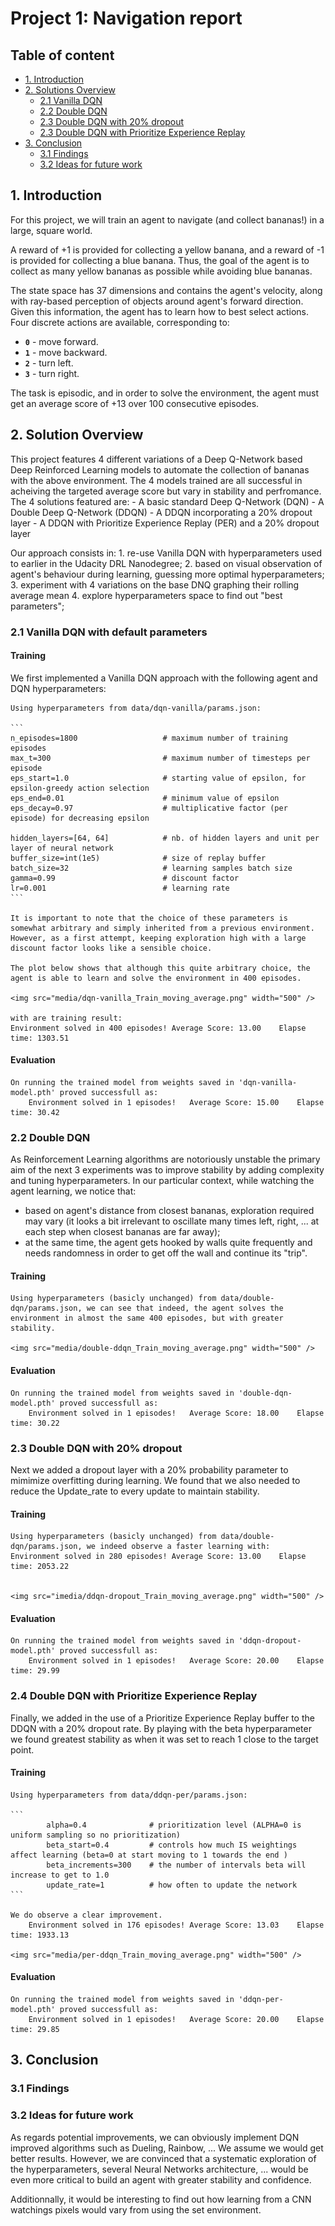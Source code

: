 # Project 1: Navigation report

## Table of content
* [1. Introduction](#introduction)
* [2. Solutions Overview](#overview)
  * [2.1 Vanilla DQN](#vanilla-dqn)
  * [2.2 Double DQN](#double-dqn)
  * [2.3 Double DQN with 20% dropout](#ddqn-dropout)
  * [2.3 Double DQN with Prioritize Experience Replay](#per-ddqn)
* [3. Conclusion](#conclusion)
  * [3.1 Findings](#findings)
  * [3.2 Ideas for future work](#future-work)

## 1. Introduction
<a id="introduction"></a>

For this project, we will train an agent to navigate (and collect bananas!) in a large, square world.  

A reward of +1 is provided for collecting a yellow banana, and a reward of -1 is provided for collecting a blue banana.  Thus, the goal of the agent is to collect as many yellow bananas as possible while avoiding blue bananas.  

The state space has 37 dimensions and contains the agent's velocity, along with ray-based perception of objects around agent's forward direction.  Given this information, the agent has to learn how to best select actions.  Four discrete actions are available, corresponding to:
- **`0`** - move forward.
- **`1`** - move backward.
- **`2`** - turn left.
- **`3`** - turn right.

The task is episodic, and in order to solve the environment, the agent must get an average score of +13 over 100 consecutive episodes.


## 2. Solution Overview
<a id="overview"></a>

This project features 4 different variations of a Deep Q-Network based Deep Reinforced Learning models to automate the collection of bananas with the above environment.  The 4 models trained are all successful in acheiving the targeted average score but vary in stability and perfromance.  The 4 solutions featured are:
    - A basic standard Deep Q-Network (DQN)
    - A Double Deep Q-Network (DDQN)
    - A DDQN incorporating a 20% dropout layer
    - A DDQN with Prioritize Experience Replay (PER) and a 20% dropout layer

Our approach consists in:
    1. re-use Vanilla DQN with hyperparameters used to earlier in the Udacity DRL Nanodegree;
    2. based on visual observation of agent's behaviour during learning, guessing more optimal hyperparameters;
    3. experiment with 4 variations on the base DNQ graphing their rolling average mean
    4. explore hyperparameters space to find out "best parameters";



### 2.1 Vanilla DQN with default parameters
<a id="vanilla-dqn"></a>

#### Training
We first implemented a Vanilla DQN approach with the following agent and DQN hyperparameters:

    Using hyperparameters from data/dqn-vanilla/params.json:
    
    ```
    n_episodes=1800                   # maximum number of training episodes
    max_t=300                         # maximum number of timesteps per episode
    eps_start=1.0                     # starting value of epsilon, for epsilon-greedy action selection
    eps_end=0.01                      # minimum value of epsilon
    eps_decay=0.97                    # multiplicative factor (per episode) for decreasing epsilon

    hidden_layers=[64, 64]            # nb. of hidden layers and unit per layer of neural network
    buffer_size=int(1e5)              # size of replay buffer
    batch_size=32                     # learning samples batch size
    gamma=0.99                        # discount factor
    lr=0.001                          # learning rate
    ```

    It is important to note that the choice of these parameters is somewhat arbitrary and simply inherited from a previous environment. However, as a first attempt, keeping exploration high with a large discount factor looks like a sensible choice.

    The plot below shows that although this quite arbitrary choice, the agent is able to learn and solve the environment in 400 episodes.

    <img src="media/dqn-vanilla_Train_moving_average.png" width="500" />
    
    with are training result:
    Environment solved in 400 episodes!	Average Score: 13.00	Elapse time: 1303.51

#### Evaluation
    On running the trained model from weights saved in 'dqn-vanilla-model.pth' proved successfull as:
        Environment solved in 1 episodes!	Average Score: 15.00	Elapse time: 30.42



### 2.2 Double DQN
<a id="double-dqn"></a>

As Reinforcement Learning algorithms are notoriously unstable the primary aim of the next 3 experiments was to improve stability by adding complexity and tuning hyperparameters.  In our particular context, while watching the agent learning, we notice that:
* based on agent's distance from closest bananas, exploration required may vary (it looks a bit irrelevant to oscillate many times left, right, ... at each step when closest bananas are far away);
* at the same time, the agent gets hooked by walls quite frequently and needs randomness in order to get off the wall and continue its "trip".

#### Training

    Using hyperparameters (basicly unchanged) from data/double-dqn/params.json, we can see that indeed, the agent solves the environment in almost the same 400 episodes, but with greater stability. 

    <img src="media/double-ddqn_Train_moving_average.png" width="500" />

#### Evaluation
    On running the trained model from weights saved in 'double-dqn-model.pth' proved successfull as:
        Environment solved in 1 episodes!	Average Score: 18.00	Elapse time: 30.22



### 2.3 Double DQN with 20% dropout
<a id="ddqn-dropout"></a>

Next we added a dropout layer with a 20% probability parameter to mimimize overfitting during learning.  We found that we also needed to reduce the Update_rate to every update to maintain stability.

#### Training

    Using hyperparameters (basicly unchanged) from data/double-dqn/params.json, we indeed observe a faster learning with:
    Environment solved in 280 episodes!	Average Score: 13.00	Elapse time: 2053.22


    <img src="imedia/ddqn-dropout_Train_moving_average.png" width="500" />

#### Evaluation
    On running the trained model from weights saved in 'ddqn-dropout-model.pth' proved successfull as:
        Environment solved in 1 episodes!	Average Score: 20.00	Elapse time: 29.99



### 2.4 Double DQN with Prioritize Experience Replay
<a id="per-ddqn"></a>

Finally, we added in the use of a Prioritize Experience Replay buffer to the DDQN with a 20% dropout rate.  By playing with the beta hyperparameter we found greatest stability as when it was set to reach 1 close to the target point.

#### Training

    Using hyperparameters from data/ddqn-per/params.json:
    
    ```
            alpha=0.4              # prioritization level (ALPHA=0 is uniform sampling so no prioritization)
            beta_start=0.4         # controls how much IS weightings affect learning (beta=0 at start moving to 1 towards the end )
            beta_increments=300    # the number of intervals beta will increase to get to 1.0
            update_rate=1          # how often to update the network
    ```

    We do observe a clear improvement.
        Environment solved in 176 episodes!	Average Score: 13.03	Elapse time: 1933.13

    <img src="media/per-ddqn_Train_moving_average.png" width="500" />


#### Evaluation
    On running the trained model from weights saved in 'ddqn-per-model.pth' proved successfull as:
        Environment solved in 1 episodes!	Average Score: 20.00	Elapse time: 29.85


## 3. Conclusion
<a id="Conclusion"></a>

### 3.1 Findings
<a id="findings"></a>

### 3.2 Ideas for future work
<a id="future-work"></a>

As regards potential improvements, we can obviously implement DQN improved algorithms such as Dueling, Rainbow, ... We assume we would get better results. However, we are convinced that a systematic exploration of the hyperparameters, several Neural Networks architecture, ... would be even more critical to build an agent with greater stability and confidence.

Additionnally, it would be interesting to find out how learning from a CNN watchings pixels would vary from using the set environment.




